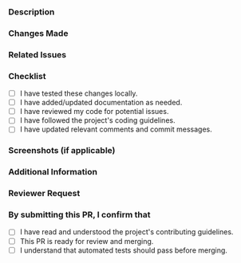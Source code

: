 ### Description
<!-- Describe the purpose of this PR and provide context. -->

### Changes Made
<!-- Explain the specific changes and improvements you made in this PR. -->

### Related Issues
<!-- Link to any related GitHub issues or other relevant resources. -->

### Checklist
<!-- Make sure to check all the boxes that apply. -->

- [ ] I have tested these changes locally.
- [ ] I have added/updated documentation as needed.
- [ ] I have reviewed my code for potential issues.
- [ ] I have followed the project's coding guidelines.
- [ ] I have updated relevant comments and commit messages.

### Screenshots (if applicable)
<!-- Include screenshots or images if your changes are visual or affect the UI. -->

### Additional Information
<!-- Provide any additional information or context that might be helpful for reviewers. -->

### Reviewer Request
<!-- Specify any particular team member or individual you would like to review your PR, if applicable. -->

### By submitting this PR, I confirm that
<!-- Make sure to check all the boxes that apply. Put x in between the square brackets -->

- [ ] I have read and understood the project's contributing guidelines.
- [ ] This PR is ready for review and merging.
- [ ] I understand that automated tests should pass before merging.
